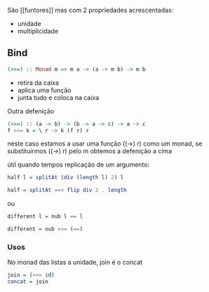 São [[funtores]] mas com 2 propriedades acrescentadas:
* unidade
* multiplicidade

## Bind
```Haskell
(>>=) :: Monad m => m a -> (a -> m b) -> m b
```
* retira da caixa
* aplica uma função
* junta tudo e coloca na caixa

Outra defenição
```Haskell
(>>=) :: (a -> b) -> (b -> a -> c) -> a -> c
f >>= k = \ r -> k (f r) r
```

neste caso estamos a usar uma função ((->) r) como um monad, se substituirmos ((->) r) pelo m obtemos a defenição a cima

útil quando tempos replicação de um argumento: 
```Haskell
half l = splitAt (div (length l) 2) l

half = splitAt =<< flip div 2 . length
```
ou 
```Haskell
different l = nub l == l

different = nub >>= (==)
```

### Usos
No monad das listas a unidade, join é o concat
```Haskell
join = (>>= id)
concat = join
```
